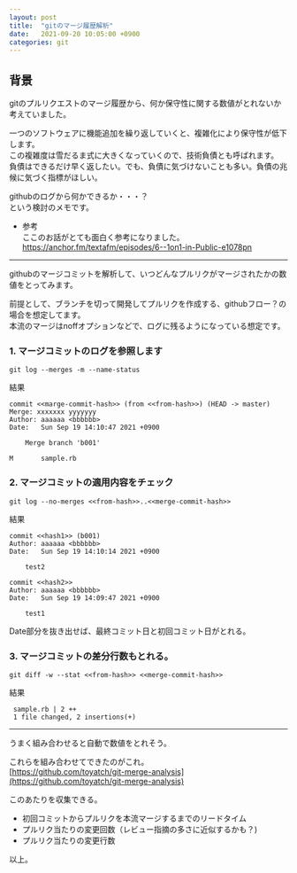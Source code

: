 ```yaml
---
layout: post
title:  "gitのマージ履歴解析"
date:   2021-09-20 10:05:00 +0900
categories: git
---
```


## 背景

gitのプルリクエストのマージ履歴から、何か保守性に関する数値がとれないか考えていました。  

一つのソフトウェアに機能追加を繰り返していくと、複雑化により保守性が低下します。  
この複雑度は雪だるま式に大きくなっていくので、技術負債とも呼ばれます。
負債はできるだけ早く返したい。でも、負債に気づけないことも多い。負債の兆候に気づく指標がほしい。  

githubのログから何かできるか・・・？  
という検討のメモです。  

* 参考  
ここのお話がとても面白く参考になりました。  
https://anchor.fm/textafm/episodes/6--1on1-in-Public-e1078pn

---

githubのマージコミットを解析して、いつどんなプルリクがマージされたかの数値をとってみます。  

前提として、ブランチを切って開発してプルリクを作成する、githubフロー？の場合を想定してます。  
本流のマージはnoffオプションなどで、ログに残るようになっている想定です。  

### 1. マージコミットのログを参照します
```
git log --merges -m --name-status
```

結果
```
commit <<marge-commit-hash>> (from <<from-hash>>) (HEAD -> master)
Merge: xxxxxxx yyyyyyy
Author: aaaaaa <bbbbbb>
Date:   Sun Sep 19 14:10:47 2021 +0900

    Merge branch 'b001'

M       sample.rb
```

### 2. マージコミットの適用内容をチェック

```
git log --no-merges <<from-hash>>..<<merge-commit-hash>>
````

結果
```
commit <<hash1>> (b001)
Author: aaaaaa <bbbbbb>
Date:   Sun Sep 19 14:10:14 2021 +0900

    test2

commit <<hash2>>
Author: aaaaaa <bbbbbb>
Date:   Sun Sep 19 14:09:47 2021 +0900

    test1
```

Date部分を抜き出せば、最終コミット日と初回コミット日がとれる。


### 3. マージコミットの差分行数もとれる。

```
git diff -w --stat <<from-hash>> <<merge-commit-hash>>
```

結果
```
 sample.rb | 2 ++
 1 file changed, 2 insertions(+)
```

---

うまく組み合わせると自動で数値をとれそう。  

これらを組み合わせてできたのがこれ。  
[https://github.com/toyatch/git-merge-analysis](https://github.com/toyatch/git-merge-analysis)

このあたりを収集できる。

* 初回コミットからプルリクを本流マージするまでのリードタイム
* プルリク当たりの変更回数（レビュー指摘の多さに近似するかも？)
* プルリク当たりの変更行数

以上。
